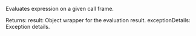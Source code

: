 Evaluates expression on a given call frame.

Returns:
result: Object wrapper for the evaluation result.
exceptionDetails: Exception details.
